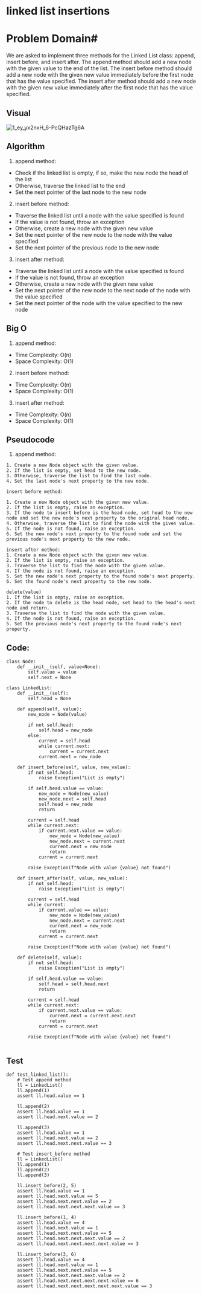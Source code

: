 # linked list insertions

# Problem Domain#
We are asked to implement three methods for the Linked List class: append, insert before, and insert after. The append method should add a new node with the given value to the end of the list. The insert before method should add a new node with the given new value immediately before the first node that has the value specified. The insert after method should add a new node with the given new value immediately after the first node that has the value specified.

## Visual
![1_ey_yx2nxH_6-PcQHazTg6A](https://user-images.githubusercontent.com/60603704/232413055-3c62c751-8b3c-4cb0-84c2-b734cfeccc1f.gif)

## Algorithm

1. append method:
* Check if the linked list is empty, if so, make the new node the head of the list
* Otherwise, traverse the linked list to the end
* Set the next pointer of the last node to the new node
2. insert before method:
* Traverse the linked list until a node with the value specified is found
* If the value is not found, throw an exception
* Otherwise, create a new node with the given new value
* Set the next pointer of the new node to the node with the value specified
* Set the next pointer of the previous node to the new node
3. insert after method:
* Traverse the linked list until a node with the value specified is found
* If the value is not found, throw an exception
* Otherwise, create a new node with the given new value
* Set the next pointer of the new node to the next node of the node with the value specified
* Set the next pointer of the node with the value specified to the new node

## Big O
1. append method:
* Time Complexity: O(n)
* Space Complexity: O(1)
2. insert before method:
* Time Complexity: O(n)
* Space Complexity: O(1)
3. insert after method:
* Time Complexity: O(n)
* Space Complexity: O(1)

## Pseudocode
1. append method:
```
1. Create a new Node object with the given value.
2. If the list is empty, set head to the new node.
3. Otherwise, traverse the list to find the last node.
4. Set the last node's next property to the new node.

```
```
insert before method:

1. Create a new Node object with the given new value.
2. If the list is empty, raise an exception.
3. If the node to insert before is the head node, set head to the new node and set the new node's next property to the original head node.
4. Otherwise, traverse the list to find the node with the given value.
5. If the node is not found, raise an exception.
6. Set the new node's next property to the found node and set the previous node's next property to the new node.

```

```
insert after method:
1. Create a new Node object with the given new value.
2. If the list is empty, raise an exception.
3. Traverse the list to find the node with the given value.
4. If the node is not found, raise an exception.
5. Set the new node's next property to the found node's next property.
6. Set the found node's next property to the new node.

```
```
delete(value)
1. If the list is empty, raise an exception.
2. If the node to delete is the head node, set head to the head's next node and return.
3. Traverse the list to find the node with the given value.
4. If the node is not found, raise an exception.
5. Set the previous node's next property to the found node's next property.

```

## Code:
```
class Node:
    def __init__(self, value=None):
        self.value = value
        self.next = None

class LinkedList:
    def __init__(self):
        self.head = None

    def append(self, value):
        new_node = Node(value)

        if not self.head:
            self.head = new_node
        else:
            current = self.head
            while current.next:
                current = current.next
            current.next = new_node

    def insert_before(self, value, new_value):
        if not self.head:
            raise Exception("List is empty")

        if self.head.value == value:
            new_node = Node(new_value)
            new_node.next = self.head
            self.head = new_node
            return

        current = self.head
        while current.next:
            if current.next.value == value:
                new_node = Node(new_value)
                new_node.next = current.next
                current.next = new_node
                return
            current = current.next

        raise Exception(f"Node with value {value} not found")

    def insert_after(self, value, new_value):
        if not self.head:
            raise Exception("List is empty")

        current = self.head
        while current:
            if current.value == value:
                new_node = Node(new_value)
                new_node.next = current.next
                current.next = new_node
                return
            current = current.next

        raise Exception(f"Node with value {value} not found")

    def delete(self, value):
        if not self.head:
            raise Exception("List is empty")

        if self.head.value == value:
            self.head = self.head.next
            return

        current = self.head
        while current.next:
            if current.next.value == value:
                current.next = current.next.next
                return
            current = current.next

        raise Exception(f"Node with value {value} not found")


```

## Test
```
def test_linked_list():
    # Test append method
    ll = LinkedList()
    ll.append(1)
    assert ll.head.value == 1

    ll.append(2)
    assert ll.head.value == 1
    assert ll.head.next.value == 2

    ll.append(3)
    assert ll.head.value == 1
    assert ll.head.next.value == 2
    assert ll.head.next.next.value == 3

    # Test insert_before method
    ll = LinkedList()
    ll.append(1)
    ll.append(2)
    ll.append(3)

    ll.insert_before(2, 5)
    assert ll.head.value == 1
    assert ll.head.next.value == 5
    assert ll.head.next.next.value == 2
    assert ll.head.next.next.next.value == 3

    ll.insert_before(1, 4)
    assert ll.head.value == 4
    assert ll.head.next.value == 1
    assert ll.head.next.next.value == 5
    assert ll.head.next.next.next.value == 2
    assert ll.head.next.next.next.next.value == 3

    ll.insert_before(3, 6)
    assert ll.head.value == 4
    assert ll.head.next.value == 1
    assert ll.head.next.next.value == 5
    assert ll.head.next.next.next.value == 2
    assert ll.head.next.next.next.next.value == 6
    assert ll.head.next.next.next.next.next.value == 3

```